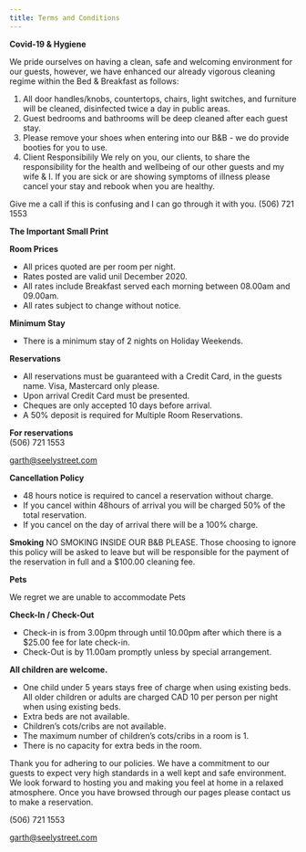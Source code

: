 ```yaml
---
title: Terms and Conditions
---
```


**Covid-19 & Hygiene**

We pride ourselves on having a clean, safe and welcoming environment for our guests, however, we have enhanced our already vigorous cleaning regime within the Bed & Breakfast as follows:

1. All door handles/knobs, countertops, chairs, light switches, and furniture will be cleaned, disinfected twice a day in public areas.
1. Guest bedrooms and bathrooms will be deep cleaned after each guest stay.
1. Please remove your shoes when entering into our B&B - we do provide booties for you to use.
1. Client Responsibilily We rely on you, our clients, to share the responsibility for the health and wellbeing of our other guests and my wife & I. If you are sick or are showing symptoms of illness please cancel your stay and rebook when you are healthy.

Give me a call if this is confusing and I can go through it with you.
<i data-feather="phone"></i> (506) 721 1553

**The Important Small Print**

**Room Prices**
* All prices quoted are per room per night.
* Rates posted are valid unil December 2020.
* All rates include Breakfast served each morning between 08.00am and 09.00am.
* All rates subject to change without notice.

**Minimum Stay**
* There is a minimum stay of 2 nights on Holiday Weekends.

**Reservations**
* All reservations must be guaranteed with a Credit Card, in the guests name. Visa, Mastercard only please.
* Upon arrival Credit Card must be presented.
* Cheques are only accepted 10 days before arrival.
* A 50% deposit is required for Multiple Room Reservations.

**For reservations**  
<i data-feather="phone"></i>  (506) 721 1553

<i data-feather="mail"></i> <garth@seelystreet.com> 

**Cancellation Policy**
* 48 hours notice is required to cancel a reservation without charge.
* If you cancel within 48hours of arrival you will be charged 50% of the total reservation.
* If you cancel on the day of arrival there will be a 100% charge.

**Smoking**
NO SMOKING INSIDE OUR B&B PLEASE.
Those choosing to ignore this policy will be asked to leave but will be responsible for the payment of the reservation in full and a &#36;100.00 cleaning fee.

**Pets**

We regret we are unable to accommodate Pets

**Check-In / Check-Out**

* Check-in is from 3.00pm through until 10.00pm after which there is a &#36;25.00 fee for late check-in.
* Check-Out is by 11.00am promptly unless by special arrangement.

**All children are welcome.**

* One child under 5 years stays free of charge when using existing beds.
All older children or adults are charged CAD 10 per person per night when using existing beds.
* Extra beds are not available.
* Children’s cots/cribs are not available.
* The maximum number of children’s cots/cribs in a room is 1.
* There is no capacity for extra beds in the room.

Thank you for adhering to our policies. We have a commitment to our guests to expect very high standards in a well kept and safe environment. We look forward to hosting you and making you feel at home in a relaxed atmosphere. Once you have browsed through our pages please contact us to make a reservation.

<i data-feather="phone"></i> (506) 721 1553

<i data-feather="mail"></i> <garth@seelystreet.com> 
